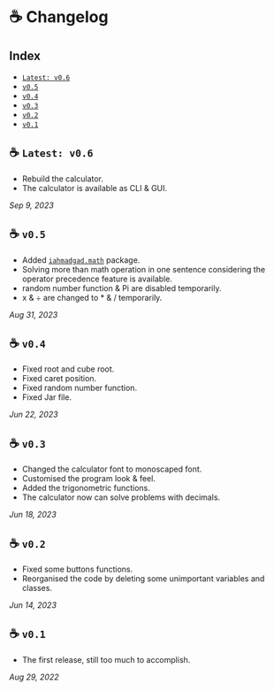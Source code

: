 # **☕ Changelog**
## Index
- [`Latest: v0.6`](https://github.com/iAhmadGad/JCalculator/blob/main/Docs/Changelog.md#-latest-v06)
- [`v0.5`](https://github.com/iAhmadGad/JCalculator/blob/main/Docs/Changelog.md#-v05)
- [`v0.4`](https://github.com/iAhmadGad/JCalculator/blob/main/Docs/Changelog.md#-v04)
- [`v0.3`](https://github.com/iAhmadGad/JCalculator/blob/main/Docs/Changelog.md#-v03)
- [`v0.2`](https://github.com/iAhmadGad/JCalculator/blob/main/Docs/Changelog.md#-v02)
- [`v0.1`](https://github.com/iAhmadGad/JCalculator/blob/main/Docs/Changelog.md#-v01)
## ☕ `Latest: v0.6`
- Rebuild the calculator.
- The calculator is available as CLI & GUI.

_Sep 9, 2023_
## ☕ `v0.5`
- Added [`iahmadgad.math`](https://github.com/iAhmadGad/Java-Math-Parser) package.
- Solving more than math operation in one sentence considering the operator precedence feature is available.
- random number function & Pi are disabled temporarily.
- x & ÷ are changed to * & / temporarily.

_Aug 31, 2023_
## ☕ `v0.4`
- Fixed root and cube root.
- Fixed caret position.
- Fixed random number function.
- Fixed Jar file.

_Jun 22, 2023_
## ☕ `v0.3`
- Changed the calculator font to monoscaped font.
- Customised the program look & feel.
- Added the trigonometric functions.
- The calculator now can solve problems with decimals.

_Jun 18, 2023_
## ☕ `v0.2`
- Fixed some buttons functions.
- Reorganised the code by deleting some unimportant variables and classes.

 _Jun 14, 2023_
## ☕ `v0.1`
- The first release, still too much to accomplish.

_Aug 29, 2022_
